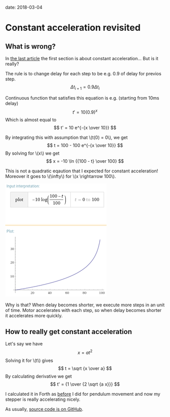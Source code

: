 date: 2018-03-04

# Constant acceleration revisited
## What is wrong?
In [the last article](003-Digital-pendulum) the first section is about constant
acceleration... But is it really?

The rule is to change delay for each step to be e.g. 0.9 of delay for previos
step.
$$ \Delta t_{i+1} = 0.9 \Delta t_i $$

Continuous function that satisfies this equation is e.g. (starting from 10ms delay)
$$ t' = 10 (0.9)^x $$
Which is almost equal to
$$ t' = 10 e^{-{x \over 10}} $$

By integrating this with assumption that \\(t(0) = 0\\), we get
$$ t = 100 - 100 e^{-{x \over 10}} $$
By solving for \\(x\\) we get
$$ x = -10 \ln {{100 - t} \over 100} $$

This is not a quadratic eqaution that I expected for constant acceleration!
Moreover it goes to \\(\infty\\) for \\(x \rightarrow 100\\).

![Plot](004-1.png)

Why is that? When delay becomes shorter, we execute more steps in an unit of time.
Motor accelerates with each step, so when delay becomes shorter it accelerates
more quickly.

## How to really get constant acceleration
Let's say we have
$$ x = a t^2 $$
Solving it for \\(t\\) gives
$$ t = \sqrt {x \over a} $$
By calculating derivative we get
$$ t' = {1 \over {2 \sqrt {a x}}} $$

I calculated it in Forth as [before](003-Digital-pendulum) I did for pendulum
movement and now my stepper is really accelerating nicely.

As usually, [source code is on GitHub](https://github.com/tocisz/forthplay/commit/e02fd5388582c144488917e9b2358a914b5311b0).
